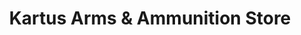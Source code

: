 ---
title: "Kartus Arms & Ammunition Store"
url: /karachi/kartus-arms-and-ammunition-store/
shop: weapons
---